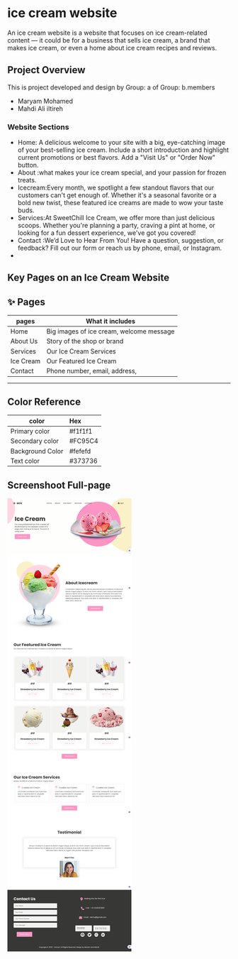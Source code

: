 #  ice cream website 
An ice cream website is a website that focuses on ice cream-related content — it could be for a business that sells ice cream, a brand that makes ice cream, or even a home about ice cream recipes and reviews.

## Project Overview 
This is project developed and design by Group: a of Group: b.members
  - Maryam Mohamed
  - Mahdi Ali iltireh

### Website Sections
 - Home: A delicious welcome to your site with a big, eye-catching image of your best-selling ice cream. Include a short introduction and highlight current promotions or best flavors. Add a "Visit Us" or "Order Now" button.
 - About :what makes your ice cream special, and your passion for frozen treats.
 - Icecream:Every month, we spotlight a few standout flavors that our customers can't get enough of.        Whether it's a seasonal favorite or a bold new twist, these featured ice creams are made to wow your taste buds. 
 - Services:At SweetChill Ice Cream, we offer more than just delicious scoops. Whether you're planning a party, craving a pint at home, or looking for a fun dessert experience, we've got you covered!
 - Contact :We’d Love to Hear From You!
  Have a question, suggestion, or feedback? Fill out our form or reach us by phone, email, or Instagram.
- 


## Key Pages on an Ice Cream Website


## ✨ Pages

| pages         | 	What it includes                                  |
|------------------|--------------------------------------------------|
| Home             | Big images of ice cream, welcome message         |
| About Us         | Story of the shop or brand                       |
| Services         | Our Ice Cream Services                           |
| Ice Cream        | Our Featured Ice Cream                           |
| Contact          | Phone number, email, address,                    |

---

## Color Reference
| color           | 	Hex     |
|---------------  |:--------- |
| Primary color   | #f1f1f1 |
| Secondary color | #FC95C4 |
| Background Color| #fefefd |
| Text color      | #373736 |





## Screenshoot Full-page 
![Full-page Screenshoot](Romyk-05-31-2025_05_04_PM.png)

